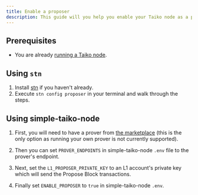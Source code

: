 ```yaml
---
title: Enable a proposer
description: This guide will you help you enable your Taiko node as a proposer.
---
```


## Prerequisites

- You are already [running a Taiko node](/guides/run-a-taiko-node).

## Using `stn`

1. Install [stn](https://github.com/d1onys1us/stn) if you haven't already.
2. Execute `stn config proposer` in your terminal and walk through the steps.

## Using simple-taiko-node

1. First, you will need to have a prover from [the marketplace](/resources/prover-marketplace) (this is the only option as running your own prover is not currently supported).

2. Then you can set `PROVER_ENDPOINTS` in simple-taiko-node `.env` file to the prover's endpoint.

3. Next, set the `L1_PROPOSER_PRIVATE_KEY` to an L1 account's private key which will send the Propose Block transactions.

4. Finally set `ENABLE_PROPOSER` to `true` in simple-taiko-node `.env`.
